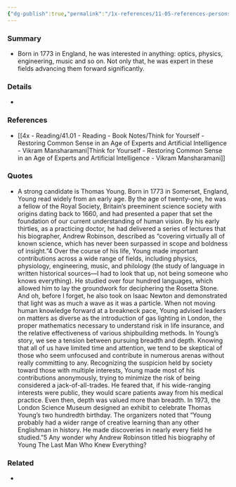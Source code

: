 ```yaml
---
{"dg-publish":true,"permalink":"/1x-references/11-05-references-persons/thomas-young/","title":"Thomas Young","dgShowBacklinks":false}
---
```



### Summary
- Born in 1773 in England, he was interested in anything: optics, physics, engineering, music and so on. Not only that, he was expert in these fields advancing them forward significantly.

### Details
- 

### References
- [[4x - Reading/41.01 - Reading - Book Notes/Think for Yourself - Restoring Common Sense in an Age of Experts and Artificial Intelligence - Vikram Mansharamani\|Think for Yourself - Restoring Common Sense in an Age of Experts and Artificial Intelligence - Vikram Mansharamani]]

### Quotes
- A strong candidate is Thomas Young. Born in 1773 in Somerset, England, Young read widely from an early age. By the age of twenty-one, he was a fellow of the Royal Society, Britain’s preeminent science society with origins dating back to 1660, and had presented a paper that set the foundation of our current understanding of human vision. By his early thirties, as a practicing doctor, he had delivered a series of lectures that his biographer, Andrew Robinson, described as “covering virtually all of known science, which has never been surpassed in scope and boldness of insight.”4 Over the course of his life, Young made important contributions across a wide range of fields, including physics, physiology, engineering, music, and philology (the study of language in written historical sources—I had to look that up, not being someone who knows everything). He studied over four hundred languages, which allowed him to lay the groundwork for deciphering the Rosetta Stone. And oh, before I forget, he also took on Isaac Newton and demonstrated that light was as much a wave as it was a particle.
When not moving human knowledge forward at a breakneck pace, Young advised leaders on matters as diverse as the introduction of gas lighting in London, the proper mathematics necessary to understand risk in life insurance, and the relative effectiveness of various shipbuilding methods.
In Young’s story, we see a tension between pursuing breadth and depth. Knowing that all of us have limited time and attention, we tend to be skeptical of those who seem unfocused and contribute in numerous arenas without really committing to any. Recognizing the suspicion held by society toward those with multiple interests, Young made most of his contributions anonymously, trying to minimize the risk of being considered a jack-of-all-trades. He feared that, if his wide-ranging interests were public, they would scare patients away from his medical practice. Even then, depth was valued more than breadth.
In 1973, the London Science Museum designed an exhibit to celebrate Thomas Young’s two hundredth birthday. The organizers noted that “Young probably had a wider range of creative learning than any other Englishman in history. He made discoveries in nearly every field he studied.”5 Any wonder why Andrew Robinson titled his biography of Young The Last Man Who Knew Everything?

### Related
- 